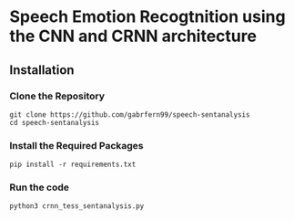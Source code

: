 # Speech Emotion Recogtnition using the CNN and CRNN architecture

## Installation

### Clone the Repository
```
git clone https://github.com/gabrfern99/speech-sentanalysis
cd speech-sentanalysis
```

### Install the Required Packages

```
pip install -r requirements.txt
```

### Run the code

```
python3 crnn_tess_sentanalysis.py
```
